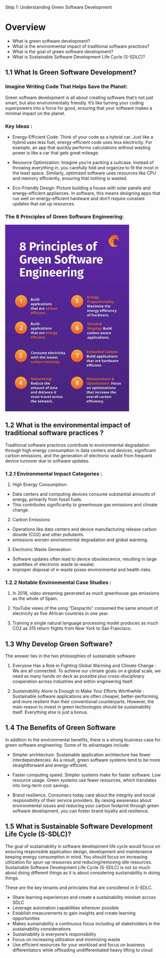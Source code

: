Step 1: Understanding Green Software Development

# **Overview**

- What is green software development?
- What is the environmental impact of traditional software practices?
- What is the goal of green software development?
- What is Sustainable Software Development Life Cycle (S-SDLC)?


## **1.1 What Is Green Software Development?**

### **Imagine Writing Code That Helps Save the Planet:**
Green software development is all about creating software that’s not just smart, but also environmentally friendly. It’s like turning your coding superpowers into a force for good, ensuring that your software makes a minimal impact on the planet.

### **Key Ideas :**

- Energy-Efficient Code: Think of your code as a hybrid car. Just like a hybrid uses less fuel, energy-efficient code uses less electricity. For example, an app that quickly performs calculations without wasting power is like a car that gets great mileage.

- Resource Optimization: Imagine you’re packing a suitcase. Instead of throwing everything in, you carefully fold and organize to fit the most in the least space. Similarly, optimized software uses resources like CPU and memory efficiently, ensuring that nothing is wasted.

- Eco-Friendly Design: Picture building a house with solar panels and energy-efficient appliances. In software, this means designing apps that run well on energy-efficient hardware and don’t require constant updates that eat up resources.

### **The 8 Principles of Green Software Engineering:**
<img src="./images/pic2.png" alt="Green Web Developmen" width="400">

## **1.2 What is the environmental impact of traditional software practices ?**
Traditional software practices contribute to environmental degradation through high energy consumption in data centers and devices, significant carbon emissions, and the generation of electronic waste from frequent device turnover due to software updates.

### **1.2.1 Environmental Impact Categories :**

1. High Energy Consumption:

- Data centers and computing devices consume substantial amounts of energy, primarily from fossil fuels.
- This contributes significantly to greenhouse gas emissions and climate change.
  
2. Carbon Emissions:

- Operations like data centers and device manufacturing release carbon dioxide (CO2) and other pollutants.
- emissions worsen environmental degradation and global warming.
  
3. Electronic Waste Generation:

- Software updates often lead to device obsolescence, resulting in large quantities of electronic waste (e-waste).
- Improper disposal of e-waste poses environmental and health risks.

### **1.2.2 Notable Environmental Case Studies :**

1. In 2018, video streaming generated as much greenhouse gas emissions as the whole of Spain.

2. YouTube views of the song “Despacito” consumed the same amount of electricity as five African countries in one year.

3. Training a single natural language processing model produces as much CO2 as 315 return flights from New York to San Francisco.

## 1.3 Why Develop Green Software? 

The answer lies in the two philosophies of sustainable software:

1. Everyone Has a Role in Fighting Global Warming and Climate Change : We are all connected. To achieve our climate goals on a global scale, we need as many hands on deck as possible plus cross-disciplinary cooperation across industries and within engineering itself.

2. Sustainability Alone Is Enough to Make Your Efforts Worthwhile : Sustainable software applications are often cheaper, better-performing, and more resilient than their conventional counterparts. However, the main reason to invest in green technologies should be sustainability itself. Everything else is just a bonus.

## 1.4 The Benefits of Green Software 

In addition to the environmental benefits, there is a strong business case for green software engineering. Some of its advantages include:

- Simpler architecture. Sustainable application architecture has fewer interdependencies. As a result, green software systems tend to be more straightforward and energy-efficient.
  
- Faster computing speed. Simpler systems make for faster software.
Low resource usage. Green systems use fewer resources, which translates into long-term cost savings.

- Brand resilience. Consumers today care about the integrity and social responsibility of their service providers. By raising awareness about environmental issues and reducing your carbon footprint through green software development, you can foster brand loyalty and resilience.

## 1.5 What is Sustainable Software Development Life Cycle (S-SDLC)?

The goal of sustainability in software development life cycle would focus on ensuring responsible application design, development and maintenance keeping energy consumption in mind. You should focus on increasing utilization for spun-up resources and reducing/removing idle resources. Sustainable Software Development Life Cycle (S-SDLC) is not so much about doing different things as it is about considering sustainability in doing things.

These are the key tenants and principles that are considered in S-SDLC.

- Share learning experiences and create a sustainability mindset across SDLC
- Leverage automation capabilities wherever possible
- Establish measurements to gain insights and create learning opportunities
- Makes sustainability a continuous focus including all stakeholders in the sustainability considerations
- Sustainability is everyone’s responsibility
- Focus on increasing utilization and minimizing waste
- Use efficient resources for your workload and focus on business differentiators while offloading undifferentiated heavy lifting to cloud

 








